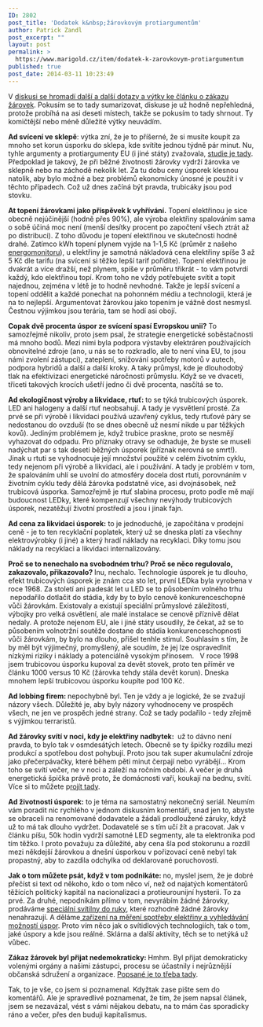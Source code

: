 ```yaml
---
ID: 2802
post_title: 'Dodatek k&nbsp;žárovkovým protiargumentům'
author: Patrick Zandl
post_excerpt: ""
layout: post
permalink: >
  https://www.marigold.cz/item/dodatek-k-zarovkovym-protiargumentum
published: true
post_date: 2014-03-11 10:23:49
---
```

<p>V <a href="http://www.marigold.cz/item/mysterium-eurounijni-energetiky-a-zakazu-zarovek-2">diskusi se hromadí další a další dotazy a výtky ke článku o zákazu žárovek</a>. Pokusím se to tady sumarizovat, diskuse je už hodně nepřehledná, protože probíhá na asi deseti místech, takže se pokusím to tady shrnout. Ty komičtější nebo méně důležité výtky neuvádím.</p><!--more--><p><strong>Ad svícení ve sklepě</strong>: výtka zní, že je to příšerné, že si musíte koupit za mnoho set korun úsporku do sklepa, kde svítíte jednou týdně pár minut. Nu, tyhle argumenty a protiargumenty EU (i jiné státy) zvažovala, <a href="http://www.eup4light.net/assets/pdffiles/Final_part1_2/EuP_Domestic_Part1en2_V11.pdf">studie je tady</a>. Předpoklad je takový, že při běžné životnosti žárovky vydrží žárovka ve sklepně nebo na záchodě nekolik let. Za tu dobu ceny úsporek klesnou natolik, aby bylo možné a bez problémů ekonomicky únosné je použít i v těchto případech. Což už dnes začíná být pravda, trubicáky jsou pod stovku.</p>
<p><strong>At topení žárovkami jako příspěvek k vyhřívání.</strong> Topení elektřinou je sice obecně nejúčinější (hodně přes 90%), ale výroba elektřiny spalováním sama o sobě účiná moc není (menší desítky procent po započtení všech ztrát až po distribuci). Z toho důvodu je topení elektřinou ve skutečnosti hodně drahé. Zatímco kWh topení plynem vyjde na 1-1,5 Kč (průměr z našeho <a href="http://www.energomonitor.cz">energomonitoru</a>), u elektřiny je samotná nákladová cena elektřiny spíše 3 až 5 Kč dle tarifu (na svícení si těžko lepší tarif pořídíte). Topení elektřinou je dvakrát a více dražší, než plynem, spíše v průměru třikrát - to vám potvrdí každý, kdo elektřinou topí. Krom toho ne vždy potřebujete svítit a topit najednou, zejména v létě je to hodně nevhodné. Takže je lepší svícení a topení oddělit a každé ponechat na pohonném médiu a technologii, která je na to nejlepší. Argumentovat žárovkou jako topením je vážně dost nesmysl. Čestnou výjimkou jsou terária, tam se hodí asi obojí. </p>
<p><strong>Copak dvě procenta úspor ze svícení spasí Evropskou unii?</strong> To samozřejmě nikoliv, proto jsem psal, že strategie energetické soběstačnosti má mnoho bodů. Mezi nimi byla podpora výstavby elektráren používajících obnovitelné zdroje (ano, u nás se to rozkradlo, ale to není vina EU, to jsou námi zvolení zástupci), zateplení, snižování spotřeby motorů v autech, podpora hybridů a další a další kroky. A taky průmysl, kde je dlouhodobý tlak na efektivizaci energetické náročnosti průmyslu. Když se ve dvaceti, třiceti takových krocích ušetří jedno či dvě procenta, nasčítá se to. </p>
<p><strong>Ad ekologičnost výroby a likvidace, rtuť: </strong>to se týká trubicových úsporek. LED ani halogeny a další rtuť neobsahují. A tady je vysvětlení prosté. Za prvé se při výrobě i likvidaci používá uzavřený cyklus, tedy rtuťové páry se nedostanou do ovzduší (to se dnes obecně už nesmí nikde u par těžkých kovů). Jediným problémem je, když trubice praskne, proto se nesmějí vyhazovat do odpadu. Pro příznaky otravy se odhaduje, že byste se museli nadýchat par s tak deseti běžných úsporek (příznak nerovná se smrt!). Jinak u rtuti se vyhodnocuje její množství použité v celém životním cyklu, tedy nejenom při výrobě a likvidaci, ale i používání. A tady je problém v tom, že spalováním uhlí se uvolní do atmosféry docela dost rtuti, porovnáním v životním cyklu tedy dělá žárovka podstatně více, asi dvojnásobek, než trubicová úsporka. Samozřejmě je rtuť slabina procesu, proto podle mě mají budoucnost LEDky, které kompenzují všechny nevýhody trubicových úsporek, nezatěžují životní prostředí a jsou i jinak fajn.</p>
<p><strong>Ad cena za likvidaci úsporek:</strong> to je jednoduché, je započítána v prodejní ceně - je to ten recyklační poplatek, který už se dneska platí za všechny elektrovýrobky (i jiné) a který hradí náklady na recyklaci. Díky tomu jsou náklady na recyklaci a likvidaci internalizovány.</p>
<p><strong>Proč se to nenechalo na svobodném trhu? Proč se něco regulovalo, zakazovalo, přikazovalo? </strong>Inu, nechalo. Technologie úsporek je tu dlouho, efekt trubicových úsporek je znám cca sto let, první LEDka byla vyrobena v roce 1968. Za století ani padesát let u LED se to působením volného trhu  nepodařilo dotlačit do stádia, kdy by to bylo cenově konkurenceschopné vůči žárovkám. Existovaly a existují speciální průmyslové záležitosti, výbojky pro velká osvětlení, ale malé instalace se cenově příznivě dělat nedaly. A protože nejenom EU, ale i jiné státy usoudily, že čekat, až se to působením volnotržní soutěže dostane do stádia konkurenceschopnosti vůči žárovkám, by bylo na dlouho, přišel tenhle stimul. Souhlasím s tím, že by měl být výjimečný, promyšlený, ale soudím, že jej lze ospravedlnit nízkými riziky i náklady a potenciálně vysokým přínosem.   V roce 1998 jsem trubicovou úsporku kupoval za devět stovek, proto ten příměr ve článku 1000 versus 10 Kč (žárovka tehdy stála devět korun). Dneska mnohem lepší trubicovou úsporku koupíte pod 100 Kč.</p>
<p><strong>Ad lobbing firem: </strong>nepochybně byl. Ten je vždy a je logické, že se zvažují názory všech. Důležité je, aby byly názory vyhodnoceny ve prospěch všech, ne jen ve prospěch jedné strany. Což se tady podařilo - tedy zřejmě s výjimkou terraristů. </p>
<p><strong>Ad žárovky svítí v noci, kdy je elektřiny nadbytek: </strong> už to dávno není pravda, to bylo tak v osmdesátých letech. Obecně se ty špičky rozdílu mezi produkcí a spotřebou dost pohybují. Proto jsou tak super akumulační zdroje jako přečerpávačky, které během pěti minut čerpají nebo vyrábějí… Krom toho se svítí večer, ne v noci a záleží na ročním období. A večer je druhá energetická špička právě proto, že domácnosti vaří, koukají na bednu, svítí. Více si to můžete p<a href="http://www.nazeleno.cz/energie/energetika/elektrina-vite-kdy-spotrebovavame-nejvic.aspx">rojít tady</a>. </p>
<p><strong>Ad životnosti úsporek:</strong> to je téma na samostatný nekonečný seriál. Neumím vám poradit nic rychlého v jednom diskusním komentáři, snad jen to, abyste se obraceli na renomované dodavatele a žádali prodloužené záruky, když už to má tak dlouho vydržet. Dodavatelé se s tím učí žít a pracovat. Jak v článku píšu, 50k hodin vydrží samotné LED segmenty, ale ta elektronika pod tím těžko. I proto považuju za důležité, aby cena šla pod stokorunu a rozdíl mezi někdejší žárovkou a dnešní úsporkou v pořizovací ceně nebyl tak propastný, aby to zazdila odchylka od deklarované poruchovosti. </p>
<p><strong>Jak o tom můžete psát, když v tom podnikáte: </strong>no, myslel jsem, že je dobré přečíst si text od někoho, kdo o tom něco ví, než od najatých komentátorů těžících politický kapitál na nacionalizaci a protieurounijní hysterii. To za prvé. Za druhé, nepodnikám přímo v tom, nevyrábím žádné žárovky, prodáváme <a href="http://www.kronium.cz">speciální svítilny do ruky</a>, které rozhodně žádné žárovky nenahrazují. A děláme<a href="http://www.energomonitor.cz"> zařízení na měření spotřeby elektřiny a vyhledávání možností úspor</a>. Proto vím něco jak o svítidlových technologiích, tak o tom, jaké úspory a kde jsou reálné. Sklárna a další aktivity, těch se to netýká už vůbec. </p>
<p><strong>Zákaz žárovek byl přijat nedemokraticky: </strong>Hmhm. Byl přijat demokraticky volenými orgány a našimi zástupci, procesu se účastnily i nejrůznější občanská sdružení a organizace. <a href="http://lukasmacek.blog.idnes.cz/c/90799/Zarovky-EU-a-euroskeptici.html">Popsané je to třeba tady</a>. </p>
<p>Tak, to je vše, co jsem si poznamenal. Kdyžtak zase pište sem do komentářů. Ale je spravedlivé poznamenat, že tím, že jsem napsal článek, jsem se nezavázal, vést s vámi nějakou debatu, na to mám čas sporadicky ráno a večer, přes den buduji kapitalismus. </p>